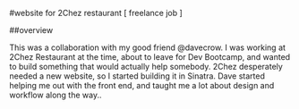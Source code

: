 #website for 2Chez restaurant
[ freelance job ]

##overview

This was a collaboration with my good friend @davecrow. I was working at 2Chez Restaurant at the time, about to leave for Dev Bootcamp, and wanted to build something that would actually help somebody. 2Chez desperately needed a new website, so I started building it in Sinatra. Dave started helping me out with the front end, and taught me a lot about design and workflow along the way..
